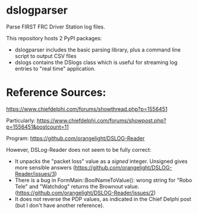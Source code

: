 # dslogparser
Parse FIRST FRC Driver Station log files.

This repository hosts 2 PyPI packages:
* dslogparser includes the basic parsing library, plus a command line script to output CSV files
* dslogs contains the DSlogs class which is useful for streaming log entries to "real time" application.

# Reference Sources:
  https://www.chiefdelphi.com/forums/showthread.php?p=1556451

Particularly:
  https://www.chiefdelphi.com/forums/showpost.php?p=1556451&postcount=11
  
Program: https://github.com/orangelight/DSLOG-Reader

However, DSLog-Reader does not seem to be fully correct:
* It unpacks the "packet loss" value as a *signed* integer. Unsigned gives more sensible answers (https://github.com/orangelight/DSLOG-Reader/issues/3)
* There is a bug in FormMain::BoolNameToValue(): wrong string for "Robo Tele" and "Watchdog" returns the Brownout value. (https://github.com/orangelight/DSLOG-Reader/issues/2)
* It does not reverse the PDP values, as indicated in the Chief Delphi post (but I don't have another reference).
